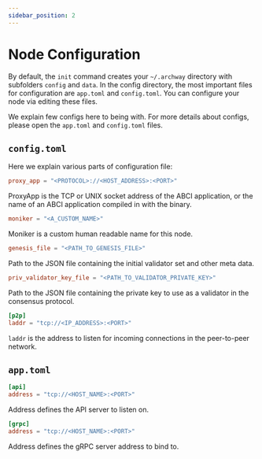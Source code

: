 ```yaml
---
sidebar_position: 2
---
```


# Node Configuration

By default, the `init` command creates your `~/.archway` directory with subfolders `config` and `data`. In the config directory, the most important files for configuration are `app.toml` and `config.toml`. You can configure your node via editing these files. 

We explain few configs here to being with. For more details about configs, please open the `app.toml` and `config.toml` files.


## `config.toml`
Here we explain various parts of configuration file:

```toml
proxy_app = "<PROTOCOL>://<HOST_ADDRESS>:<PORT>"
```
ProxyApp is the TCP or UNIX socket address of the ABCI application, or the name of an ABCI application compiled in with the binary.


```toml
moniker = "<A_CUSTOM_NAME>"
```
Moniker is a custom human readable name for this node.

```toml
genesis_file = "<PATH_TO_GENESIS_FILE>"
```
Path to the JSON file containing the initial validator set and other meta data.


```toml
priv_validator_key_file = "<PATH_TO_VALIDATOR_PRIVATE_KEY>"
```
Path to the JSON file containing the private key to use as a validator in the consensus protocol.

```toml
[p2p]
laddr = "tcp://<IP_ADDRESS>:<PORT>"
```
`laddr` is the address to listen for incoming connections in the peer-to-peer network.



## `app.toml`

```toml
[api]
address = "tcp://<HOST_NAME>:<PORT>"
```
Address defines the API server to listen on.

```toml
[grpc]
address = "tcp://<HOST_NAME>:<PORT>"
```
Address defines the gRPC server address to bind to.